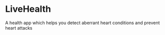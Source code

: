 # LiveHealth
A health app which helps you detect aberrant heart conditions and prevent heart attacks
